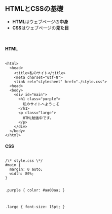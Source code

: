 ## HTMLとCSSの基礎

* **HTML**はウェブページの**中身**
* **CSS**はウェブページの**見た目**

<br style="clear: both;">

<div class="half left">
<h4>HTML</h4>
<pre><code data-trim>
&lt;html&gt;
  &lt;head&gt;
    &lt;title&gt;私のサイト&lt;/title&gt;
    &lt;meta charset=&quot;utf-8&quot;&gt;
    &lt;link rel=&quot;stylesheet&quot; href=&quot;./style.css&quot;&gt;
  &lt;head&gt;
  &lt;body&gt;
    &lt;div id=&quot;main&quot;&gt;
      &lt;h1 class=&quot;purple&quot;&gt;
        私のサイトへようこそ
      &lt;/h1&gt;
      &lt;p class=&quot;large&quot;&gt;
        HTML勉強中です。
      &lt;/p&gt;
    &lt;/div&gt;
  &lt;/body&gt;
&lt;/html&gt;
</code></pre>
</div>

<div class="half right">
<h4>CSS</h4>
<pre><code data-trim>
/\* style.css \*/
#main {
  margin: 0 auto;
  width: 80%;
}

.purple {
  color: #aa00aa;
}

.large {
  font-size: 15pt;
}
</code></pre>
</div>
